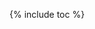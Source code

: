 {% include toc %}
<!doctype html>
<html xml:lang="en" lang="en">
  <head>
    <meta charset="utf-8">
    <meta http-equiv="X-UA-Compatible" content="IE=edge">
    <meta name="viewport" content="width=device-width, initial-scale=1">
    <meta http-equiv="content-type" content="text/html; charset=utf-8" />
    <title><!--{{ page.name }}-->{{ page.title }}</title>
    <!-- Latest compiled and minified CSS -->
    <link rel="stylesheet" href="https://maxcdn.bootstrapcdn.com/bootstrap/3.3.4/css/bootstrap.min.css">
    <link rel="stylesheet" href="https://maxcdn.bootstrapcdn.com/bootstrap/3.3.4/css/bootstrap-theme.min.css">
    <style type="text/css">
        /* Based on http://getbootstrap.com/css/#grid-media-queries - @screen-sm-min */
        @media (max-width: 767px) {
            #toc-desktop-button {display: none;}
        }
        @media (min-width: 768px) {
            #toc-mobile-button {display: none;}
            /* Mobiles browsers don't show title when scrolling down, so let's show it in BS menu even when vertically collapsed (where we have nothing else to show). Desktop browsers show title most of the time; also, we don't want the title in BS menu on desktops, since then there's less space for other menu items to show horizontally, which causes them to flow on further lines. */
            #toc-mobile-title {display: none;}
        }
        ul.nav > li > a {
            padding-left: 2px;
            padding-right: 2px;
        }
        .dropdown-menu[data-placement="left"] {
            left: auto;
            right: 0px;
        }
        /* Following, and the respective data-placement="left" in TableOfContents.md, is from https://github.com/twbs/bootstrap/issues/1411 */
        .navbar .nav>li>.dropdown-menu[data-placement="left"]:before {
            left: auto;
            right: 9px;
        }

        .navbar .nav>li>.dropdown-menu[data-placement="left"]:after {
            left: auto;
            right: 10px;
        }
    </style>
    <script type="text/javascript">
        // Based on https://github.com/twbs/bootstrap/issues/1768:
        function shiftWindow() {
            scrollBy( 0, -1*$("#whole-navbar").height() );
        }
        window.addEventListener("hashchange", shiftWindow);
        
        function load() {
            $('body').css( "padding-top", $("#whole-navbar").height() );
            if (window.location.hash) {
                shiftWindow();
            }
        }
    </script>
  </head>
  <body onload="load()">
<!-- Based on http://getbootstrap.com/examples/navbar-fixed-top/ -->
<nav class="navbar navbar-default navbar-fixed-top">
  <div class="container-fluid" id="whole-navbar">
    <!-- Brand and toggle get grouped for better mobile display -->
    <div class="navbar-header">
      <button type="button" class="navbar-toggle collapsed" data-toggle="collapse" data-target="#navbar-menu">
        <span class="sr-only">Toggle navigation</span>
        <span class="icon-bar"></span>
        <span class="icon-bar"></span>
        <span class="icon-bar"></span>
      </button>
      <p class="navbar-text" id="toc-mobile-title" data-toggle="collapse" data-target="#navbar-menu">{{ page.title }}</p>
    </div>

    <!-- Collect the nav links, forms, and other content for toggling -->
    <div class="collapse navbar-collapse" id="navbar-menu">
      <ul class="nav navbar-nav">
        <li id="toc-mobile-button"><a data-toggle="collapse" href="#toc-mobile-div" class="dropdown-toggle" role="button">This page<span class="caret"></span></a>
            <div id="toc-mobile-div" class="collapse">
                {{ toc }}
            </div>
        </li>
        <li id="toc-desktop-button"><a data-toggle="collapse" href="#toc-desktop-div" class="dropdown-toggle" role="button">This page<span class="caret"></span></a>
        </li>
        {% include_relative TableOfContents.md %}
      </ul>
    </div><!-- /.navbar-collapse -->
    <div id="toc-desktop-div" class="collapse">
        {{ toc }}
    </div>
  </div><!-- /.container-fluid -->
</nav>
    {{ content }}
<!-- Based on http://getbootstrap.com/components/#navbar -->
    <script src="https://ajax.googleapis.com/ajax/libs/jquery/1.11.2/jquery.min.js"></script>
    <script src="https://maxcdn.bootstrapcdn.com/bootstrap/3.3.4/js/bootstrap.min.js"></script>
    <script type="text/javascript">
        // After clicking at a link from Table of Contents, collapse the whole expanded menu (on mobile) or collapse TOC (on desktop)
        $( "#toc-mobile-div a" ).click(
            function() {
                $("#navbar-menu").toggleClass("in");
            }
        );
        $( "#toc-desktop-div a" ).click(
            function() {
                $("#toc-desktop-div").toggleClass("in");
            }
        );

        // Following enables both GitHub page-like links (with no .md at the end) and running Jekyll locally. It's because for each page Abc.md Jekyll generates Abc.html. GitHub pages support both URLs Abc and Abc.html; however, we use Abc since it seems clearer and more Markdown-compatible.
        // A reverse of http://stackoverflow.com/questions/15214762/how-can-i-sync-documentation-with-github-pages/16389663#16389663. See also https://github.com/github/pages-gem/issues/69.
        if( location.host!=='selite.github.io' ) {
            $(function () {
                // Match any local URLs to other files with no extension, i.e. URLS with no protocol, not starting with #, with any directory path (optional), ending with a filename that doesn't contain a dot. This doesn't match './' or URLs ending with '/' (e.g. ones for /index.md or subfolder/index.md), which is OK, since those work well with both GitHub pages and Jekyll.
                var urlWithNoProtocolAndNoExtensionRegex= /^(?!#|[a-z]+:\/\/)(.*\/)?([^/.]+)$/;
                $('a').each(function () {
                    var href = $(this).attr('href');
                    if( urlWithNoProtocolAndNoExtensionRegex.test(href) ) {
                        $(this).attr( 'href', href+'.html' );
                    }
                });
            });
        }
    </script>
  </body>
</html>
